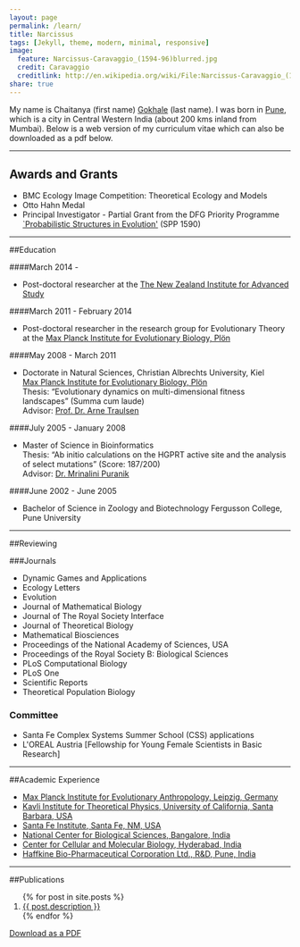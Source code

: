 ```yaml
---
layout: page
permalink: /learn/
title: Narcissus
tags: [Jekyll, theme, modern, minimal, responsive]
image:
  feature: Narcissus-Caravaggio_(1594-96)blurred.jpg
  credit: Caravaggio
  creditlink: http://en.wikipedia.org/wiki/File:Narcissus-Caravaggio_(1594-96)_edited.jpg
share: true
---
```


My name is Chaitanya (first name) [Gokhale](http://en.wikipedia.org/wiki/Gokhale) (last name). 
I was born in [Pune](http://en.wikipedia.org/wiki/Pune), which is a city in Central Western India (about 200 kms inland from Mumbai).
Below is a web version of my curriculum vitae which can also be downloaded as a pdf below.

---

## Awards and Grants

* BMC Ecology Image Competition: Theoretical Ecology and Models
* Otto Hahn Medal
* Principal Investigator - Partial Grant from the DFG Priority Programme [`Probabilistic Structures in Evolution'](http://www.dfg-spp1590.de) (SPP 1590)

___

##Education

####March 2014 - 

* Post-doctoral researcher at the [The New Zealand Institute for Advanced Study](http://www.nzias.ac.nz)

####March 2011 - February 2014

* Post-doctoral researcher in the research group for Evolutionary Theory at the [Max Planck Institute for Evolutionary Biology, Plön](http://www.evolbio.mpg.de)

####May 2008 - March 2011

* Doctorate in Natural Sciences,
  Christian Albrechts University, Kiel  
  [Max Planck Institute for Evolutionary Biology, Plön](http://www.evolbio.mpg.de)  
  Thesis: “Evolutionary dynamics on multi-dimensional fitness landscapes”  (Summa cum laude)  
  Advisor: [Prof. Dr. Arne Traulsen](http://web.evolbio.mpg.de/~traulsen/)

####July 2005  - January 2008    

* Master of Science in Bioinformatics  
  Thesis: “Ab initio calculations on the HGPRT active site and the analysis of select mutations” (Score: 187/200)  
  Advisor: [Dr. Mrinalini Puranik](http://www.iiserpune.ac.in/~mrinalini/)
 
####June 2002 - June 2005

* Bachelor of Science in Zoology and Biotechnology Fergusson College, Pune University

____

##Reviewing

###Journals

+ Dynamic Games and Applications
+ Ecology Letters
+ Evolution
+ Journal of Mathematical Biology
+ Journal of The Royal Society Interface
+ Journal of Theoretical Biology
+ Mathematical Biosciences
+ Proceedings of the National Academy of Sciences, USA
+ Proceedings of the Royal Society B: Biological Sciences
+ PLoS Computational Biology
+ PLoS One
+ Scientific Reports
+ Theoretical Population Biology

### Committee
+ Santa Fe Complex Systems Summer School (CSS) applications
+ L'OREAL Austria [Fellowship for Young Female Scientists in Basic Research]

___

##Academic Experience

+ [Max Planck Institute for Evolutionary Anthropology, Leipzig, Germany](http://www.eva.mpg.de)
+ [Kavli Institute for Theoretical Physics, University of California, Santa Barbara, USA](http://www.kitp.ucsb.edu/activities/dbdetails?acro=multicell-c13)
+ [Santa Fe Institute, Santa Fe, NM, USA](http://www.santafe.edu)
+ [National Center for Biological Sciences, Bangalore, India](http://www.ncbs.res.in)
+ [Center for Cellular and Molecular Biology, Hyderabad, India](http://www.ccmb.res.in)
+ [Haffkine Bio-Pharmaceutical Corporation Ltd., R&D, Pune, India](http://vaccinehaffkine.com)

___

##Publications

<ol reversed=true>
  {% for post in site.posts %}
    <li>
      <a href="{{ post.url }}">{{ post.description }}</a>
    </li>
  {% endfor %}
</ol>  


<div markdown="0"><a href="{{ site.url }}/images/Gokhale_CV.pdf" class="btn btn-info">Download as a PDF</a></div>
